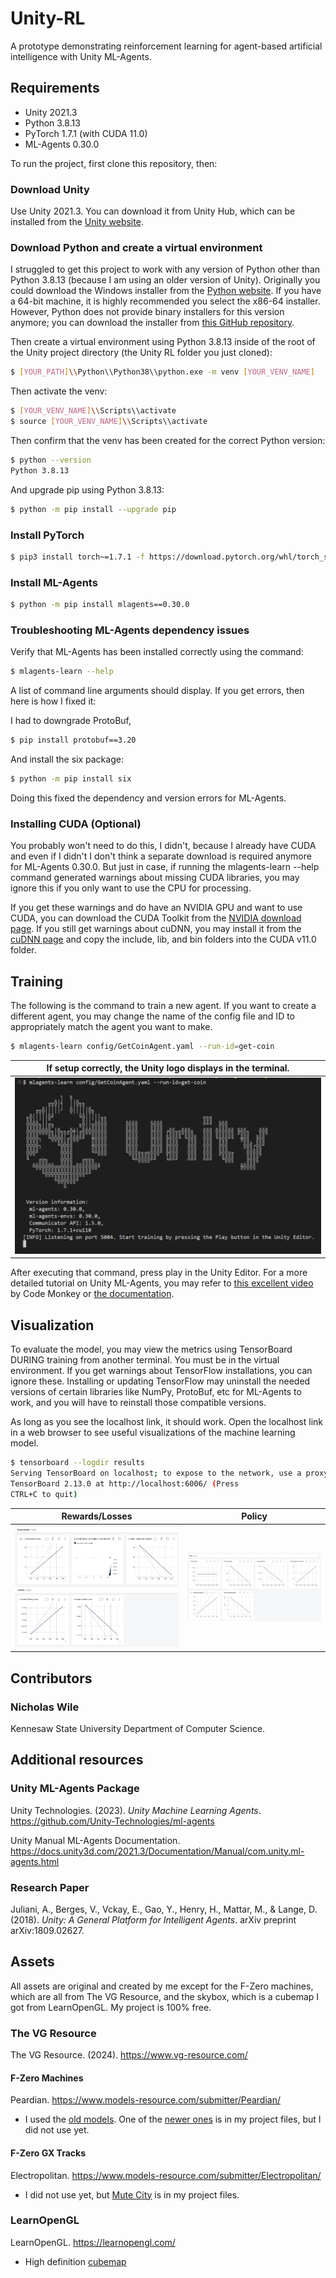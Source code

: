 # Unity-RL
A prototype demonstrating reinforcement learning for agent-based artificial intelligence with Unity ML-Agents. 

## Requirements
* Unity 2021.3 
* Python 3.8.13
* PyTorch 1.7.1 (with CUDA 11.0)
* ML-Agents 0.30.0

To run the project, first clone this repository, then: 

### Download Unity
Use Unity 2021.3. You can download it from Unity Hub, which can be installed from the <a href="https://unity.com/releases/editor/archive">Unity website</a>.

### Download Python and create a virtual environment
I struggled to get this project to work with any version of Python other than Python 3.8.13 (because I am using an older version of Unity). Originally you could download the Windows installer from the <a href="https://www.python.org/downloads/release/python-3813/">Python website</a>. If you have a 64-bit machine, it is highly recommended you select the x86-64 installer. However, Python does not provide binary installers for this version anymore; you can download the installer from <a href="https://github.com/adang1345/PythonWindows/tree/master?tab=readme-ov-file">this GitHub repository</a>. 

Then create a virtual environment using Python 3.8.13 inside of the root of the Unity project directory (the Unity RL folder you just cloned):
```bash
$ [YOUR_PATH]\\Python\\Python38\\python.exe -m venv [YOUR_VENV_NAME]
```

Then activate the venv:
```bash
$ [YOUR_VENV_NAME]\\Scripts\\activate
$ source [YOUR_VENV_NAME]\\Scripts\\activate
```

Then confirm that the venv has been created for the correct Python version:
```bash
$ python --version
Python 3.8.13
```

And upgrade pip using Python 3.8.13:
```bash
$ python -m pip install --upgrade pip
```

### Install PyTorch
```bash
$ pip3 install torch~=1.7.1 -f https://download.pytorch.org/whl/torch_stable.html
```

### Install ML-Agents
```bash
$ python -m pip install mlagents==0.30.0
```

### Troubleshooting ML-Agents dependency issues
Verify that ML-Agents has been installed correctly using the command:
```bash
$ mlagents-learn --help
```

A list of command line arguments should display. If you get errors, then here is how I fixed it:

I had to downgrade ProtoBuf,
```bash
$ pip install protobuf==3.20
```

And install the six package:
```bash
$ python -m pip install six 
```

Doing this fixed the dependency and version errors for ML-Agents.

### Installing CUDA (Optional)
You probably won't need to do this, I didn't, because I already have CUDA and even if I didn't I don't think a separate download is required anymore for ML-Agents 0.30.0. But just in case, if running the mlagents-learn --help command generated warnings about missing CUDA libraries, you may ignore this if you only want to use the CPU for processing. 

If you get these warnings and do have an NVIDIA GPU and want to use CUDA, you can download the CUDA Toolkit from the <a href="https://developer.nvidia.com/cuda-11.0-download-archive">NVIDIA download page</a>. If you still get warnings about cuDNN, you may install it from the <a href="https://developer.nvidia.com/cudnn">cuDNN page</a> and copy the include, lib, and bin folders into the CUDA v11.0 folder. 

## Training
The following is the command to train a new agent. If you want to create a different agent, you may change the name of the config file and ID to appropriately match the agent you want to make.
```bash
$ mlagents-learn config/GetCoinAgent.yaml --run-id=get-coin
```

|If setup correctly, the Unity logo displays in the terminal.|
|:---:|
|<img src="screenshots/unity-terminal.png">|

After executing that command, press play in the Unity Editor. For a more detailed tutorial on Unity ML-Agents, you may refer to <a href="https://youtu.be/zPFU30tbyKs?si=3NZKsF10uKQ8k1f2">this excellent video</a> by Code Monkey or <a href="https://github.com/Unity-Technologies/ml-agents">the documentation</a>. 

## Visualization
To evaluate the model, you may view the metrics using TensorBoard DURING training from another terminal. You must be in the virtual environment. If you get warnings about TensorFlow installations, you can ignore these. Installing or updating TensorFlow may uninstall the needed versions of certain libraries like NumPy, ProtoBuf, etc for ML-Agents to work, and you will have to reinstall those compatible versions. 

As long as you see the localhost link, it should work. Open the localhost link in a web browser to see useful visualizations of the machine learning model.
```bash
$ tensorboard --logdir results
Serving TensorBoard on localhost; to expose to the network, use a proxy or pass --bind_all
TensorBoard 2.13.0 at http://localhost:6006/ (Press 
CTRL+C to quit)
```
|Rewards/Losses|Policy|
|:---:|:---:|
|<img src="screenshots/viz1.png">|<img src="screenshots/viz2.png">|


## Contributors
### Nicholas Wile
Kennesaw State University Department of Computer Science.

## Additional resources

### Unity ML-Agents Package
Unity Technologies. (2023). *Unity Machine Learning Agents*.  https://github.com/Unity-Technologies/ml-agents

Unity Manual ML-Agents Documentation. https://docs.unity3d.com/2021.3/Documentation/Manual/com.unity.ml-agents.html

### Research Paper
Juliani, A., Berges, V., Vckay, E., Gao, Y., Henry, H., Mattar, M., & Lange, D. (2018). *Unity: A General Platform for Intelligent Agents*. arXiv preprint arXiv:1809.02627.

## Assets
All assets are original and created by me except for the F-Zero machines, which are all from The VG Resource, and the skybox, which is a cubemap I got from LearnOpenGL. My project is 100% free.

### The VG Resource
The VG Resource. (2024). https://www.vg-resource.com/ 

#### F-Zero Machines
Peardian. https://www.models-resource.com/submitter/Peardian/
* I used the <a href="https://www.models-resource.com/wii/supersmashbrosbrawl/model/6926/">old models</a>. One of the <a href="https://www.models-resource.com/wii/supersmashbrosbrawl/model/6986/">newer ones</a> is in my project files, but I did not use yet.

#### F-Zero GX Tracks 
Electropolitan. https://www.models-resource.com/submitter/Electropolitan/
* I did not use yet, but <a href=" https://www.models-resource.com/gamecube/fzerogx/model/25632/">Mute City</a> is in my project files.

### LearnOpenGL
LearnOpenGL. https://learnopengl.com/
* High definition <a href="https://learnopengl.com/Advanced-OpenGL/Cubemaps">cubemap</a>